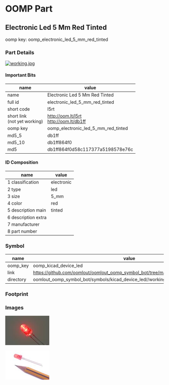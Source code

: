 # OOMP Part  
## Electronic Led 5 Mm Red Tinted  
  
oomp key: oomp_electronic_led_5_mm_red_tinted  
  
### Part Details  
  
[![working.jpg](working_600.jpg)](working.jpg)  
  
#### Important Bits  
| name | value | 
| --- | --- | 
| name | Electronic Led 5 Mm Red Tinted | 
| full id | electronic_led_5_mm_red_tinted | 
| short code | l5rt | 
| short link<br>(not yet working) | http://oom.lt/l5rt<br>http://oom.lt/db1ff | 
| oomp key | oomp_electronic_led_5_mm_red_tinted | 
| md5_5 | db1ff | 
| md5_10 | db1ff864f0 | 
| md5 | db1ff864f0d58c117377a5198578e76c | 
#### ID Composition  
| name | value | 
| --- | --- | 
| 1 classification | electronic | 
| 2 type | led | 
| 3 size | 5_mm | 
| 4 color | red | 
| 5 description main | tinted | 
| 6 description extra |  | 
| 7 manufacturer |  | 
| 8 part number |  | 
### Symbol  
| name | value | 
| --- | --- | 
| oomp_key | oomp_kicad_device_led | 
| link | https://github.com/oomlout/oomlout_oomp_symbol_bot/tree/main/symbols/kicad_device_led | 
| directory | oomlout_oomp_symbol_bot/symbols/kicad_device_led//working/working.kicad_sym | 
### Footprint  
### Images  
  
[![image.jpg](image_140.jpg)](image.jpg)  
  
[![image_reference.jpg](image_reference_140.jpg)](image_reference.jpg)  
